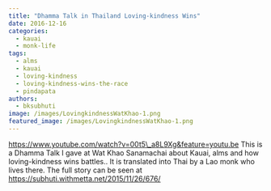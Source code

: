 ```yaml
---
title: "Dhamma Talk in Thailand Loving-kindness Wins"
date: 2016-12-16
categories: 
  - kauai
  - monk-life
tags: 
  - alms
  - kauai
  - loving-kindness
  - loving-kindness-wins-the-race
  - pindapata
authors: 
  - bksubhuti
image: /images/LovingkindnessWatKhao-1.png
featured_image: /images/LovingkindnessWatKhao-1.png
---
```


https://www.youtube.com/watch?v=00t5\_a8L9Xg&feature=youtu.be This is a Dhamma Talk I gave at Wat Khao Sanamachai about Kauai, alms and how loving-kindness wins battles.. It is translated into Thai by a Lao monk who lives there. The full story can be seen at https://subhuti.withmetta.net/2015/11/26/676/